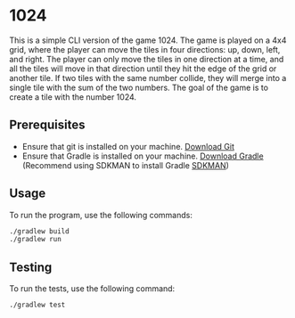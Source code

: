 # 1024
This is a simple CLI version of the game 1024. The game is played on a 4x4 grid, where the player can move the tiles in four directions: up, down, left, and right. The player can only move the tiles in one direction at a time, and all the tiles will move in that direction until they hit the edge of the grid or another tile. If two tiles with the same number collide, they will merge into a single tile with the sum of the two numbers. The goal of the game is to create a tile with the number 1024.


## Prerequisites
* Ensure that git is installed on your machine. [Download Git](https://git-scm.com/downloads)
* Ensure that Gradle is installed on your machine. [Download Gradle](https://gradle.org/install/) (Recommend using SDKMAN to install Gradle [SDKMAN](https://sdkman.io/))

## Usage
To run the program, use the following commands:
```bash
./gradlew build
./gradlew run
```

## Testing
To run the tests, use the following command:
```bash
./gradlew test
```
